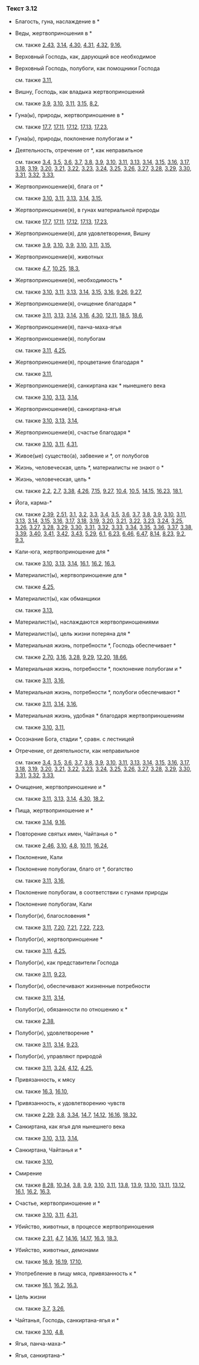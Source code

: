 ### Текст 3.12
	
- Благость, гуна, наслаждение в *

	
- Веды, жертвоприношения в *

	см. также  [2.43](../02/0243.md),  [3.14](../03/0314.md),  [4.30](../04/0430.md),  [4.31](../04/0431.md),  [4.32](../04/0432.md),  [9.16](../09/0916.md), 
	
- Верховный Господь, как, дарующий все необходимое

	
- Верховный Господь, полубоги, как помощники Господа

	см. также  [3.11](../03/0311.md), 
	
- Вишну, Господь, как владыка жертвоприношений

	см. также  [3.9](../03/0309.md),  [3.10](../03/0310.md),  [3.11](../03/0311.md),  [3.15](../03/0315.md),  [8.2](../08/0802.md), 
	
- Гуна(ы), природы, жертвоприношение в *

	см. также  [17.7](../17/1707.md),  [17.11](../17/1711.md),  [17.12](../17/1712.md),  [17.13](../17/1713.md),  [17.23](../17/1723.md), 
	
- Гуна(ы), природы, поклонение полубогам и *

	
- Деятельность, отречение от *, как неправильное

	см. также  [3.4](../03/0304.md),  [3.5](../03/0305.md),  [3.6](../03/0306.md),  [3.7](../03/0307.md),  [3.8](../03/0308.md),  [3.9](../03/0309.md),  [3.10](../03/0310.md),  [3.11](../03/0311.md),  [3.13](../03/0313.md),  [3.14](../03/0314.md),  [3.15](../03/0315.md),  [3.16](../03/0316.md),  [3.17](../03/0317.md),  [3.18](../03/0318.md),  [3.19](../03/0319.md),  [3.20](../03/0320.md),  [3.21](../03/0321.md),  [3.22](../03/0322.md),  [3.23](../03/0323.md),  [3.24](../03/0324.md),  [3.25](../03/0325.md),  [3.26](../03/0326.md),  [3.27](../03/0327.md),  [3.28](../03/0328.md),  [3.29](../03/0329.md),  [3.30](../03/0330.md),  [3.31](../03/0331.md),  [3.32](../03/0332.md),  [3.33](../03/0333.md), 
	
- Жертвоприношение(я), блага от *

	см. также  [3.10](../03/0310.md),  [3.11](../03/0311.md),  [3.13](../03/0313.md),  [3.14](../03/0314.md),  [3.15](../03/0315.md), 
	
- Жертвоприношение(я), в гунах материальной природы

	см. также  [17.7](../17/1707.md),  [17.11](../17/1711.md),  [17.12](../17/1712.md),  [17.13](../17/1713.md),  [17.23](../17/1723.md), 
	
- Жертвоприношение(я), для удовлетворения, Вишну

	см. также  [3.9](../03/0309.md),  [3.10](../03/0310.md),  [3.9](../03/0309.md),  [3.10](../03/0310.md),  [3.11](../03/0311.md),  [3.15](../03/0315.md), 
	
- Жертвоприношение(я), животных

	см. также  [4.7](../04/0407.md),  [10.25](../10/1025.md),  [18.3](../18/1803.md), 
	
- Жертвоприношение(я), необходимость *

	см. также  [3.10](../03/0310.md),  [3.11](../03/0311.md),  [3.13](../03/0313.md),  [3.14](../03/0314.md),  [3.15](../03/0315.md),  [3.16](../03/0316.md),  [9.26](../09/0926.md),  [9.27](../09/0927.md), 
	
- Жертвоприношение(я), очищение благодаря *

	см. также  [3.11](../03/0311.md),  [3.13](../03/0313.md),  [3.14](../03/0314.md),  [3.16](../03/0316.md),  [4.30](../04/0430.md),  [12.11](../12/1211.md),  [18.5](../18/1805.md),  [18.6](../18/1806.md), 
	
- Жертвоприношение(я), панча-маха-ягья

	
- Жертвоприношение(я), полубогам

	см. также  [3.11](../03/0311.md),  [4.25](../04/0425.md), 
	
- Жертвоприношение(я), процветание благодаря *

	см. также  [3.11](../03/0311.md), 
	
- Жертвоприношение(я), санкиртана как * нынешнего века

	см. также  [3.10](../03/0310.md),  [3.13](../03/0313.md),  [3.14](../03/0314.md), 
	
- Жертвоприношение(я), санкиртана-ягья

	см. также  [3.10](../03/0310.md),  [3.13](../03/0313.md),  [3.14](../03/0314.md), 
	
- Жертвоприношение(я), счастье благодаря *

	см. также  [3.10](../03/0310.md),  [3.11](../03/0311.md),  [4.31](../04/0431.md), 
	
- Живое(ые) существо(а), забвение и *, от полубогов

	
- Жизнь, человеческая, цель *, материалисты не знают о *

	
- Жизнь, человеческая, цель *

	см. также  [2.2](../02/0202.md),  [2.7](../02/0207.md),  [3.38](../03/0338.md),  [4.26](../04/0426.md),  [7.15](../07/0715.md),  [9.27](../09/0927.md),  [10.4](../10/1004.md),  [10.5](../10/1005.md),  [14.15](../14/1415.md),  [16.23](../16/1623.md),  [18.1](../18/1801.md), 
	
- Йога, карма-*

	см. также  [2.39](../02/0239.md),  [2.51](../02/0251.md),  [3.1](../03/0301.md),  [3.2](../03/0302.md),  [3.3](../03/0303.md),  [3.4](../03/0304.md),  [3.5](../03/0305.md),  [3.6](../03/0306.md),  [3.7](../03/0307.md),  [3.8](../03/0308.md),  [3.9](../03/0309.md),  [3.10](../03/0310.md),  [3.11](../03/0311.md),  [3.13](../03/0313.md),  [3.14](../03/0314.md),  [3.15](../03/0315.md),  [3.16](../03/0316.md),  [3.17](../03/0317.md),  [3.18](../03/0318.md),  [3.19](../03/0319.md),  [3.20](../03/0320.md),  [3.21](../03/0321.md),  [3.22](../03/0322.md),  [3.23](../03/0323.md),  [3.24](../03/0324.md),  [3.25](../03/0325.md),  [3.26](../03/0326.md),  [3.27](../03/0327.md),  [3.28](../03/0328.md),  [3.29](../03/0329.md),  [3.30](../03/0330.md),  [3.31](../03/0331.md),  [3.32](../03/0332.md),  [3.33](../03/0333.md),  [3.34](../03/0334.md),  [3.35](../03/0335.md),  [3.36](../03/0336.md),  [3.37](../03/0337.md),  [3.38](../03/0338.md),  [3.39](../03/0339.md),  [3.40](../03/0340.md),  [3.41](../03/0341.md),  [3.42](../03/0342.md),  [3.43](../03/0343.md),  [5.29](../05/0529.md),  [6.1](../06/0601.md),  [6.23](../06/0623.md),  [6.46](../06/0646.md),  [6.47](../06/0647.md),  [8.14](../08/0814.md),  [8.23](../08/0823.md),  [9.2](../09/0902.md),  [9.3](../09/0903.md), 
	
- Кали-юга, жертвоприношение для *

	см. также  [3.10](../03/0310.md),  [3.13](../03/0313.md),  [3.14](../03/0314.md),  [16.1](../16/1601.md),  [16.2](../16/1602.md),  [16.3](../16/1603.md), 
	
- Материалист(ы), жертвоприношение для *

	см. также  [4.25](../04/0425.md), 
	
- Материалист(ы), как обманщики

	см. также  [3.13](../03/0313.md), 
	
- Материалист(ы), наслаждаются жертвоприношениями

	
- Материалист(ы), цель жизни потеряна для *

	
- Материальная жизнь, потребности *, Господь обеспечивает *

	см. также  [2.70](../02/0270.md),  [3.16](../03/0316.md),  [3.28](../03/0328.md),  [9.29](../09/0929.md),  [12.20](../12/1220.md),  [18.66](../18/1866.md), 
	
- Материальная жизнь, потребности *, поклонение полубогам и *

	см. также  [3.11](../03/0311.md),  [3.16](../03/0316.md), 
	
- Материальная жизнь, потребности *, полубоги обеспечивают *

	см. также  [3.11](../03/0311.md),  [3.14](../03/0314.md),  [3.16](../03/0316.md), 
	
- Материальная жизнь, удобная * благодаря жертвоприношениям

	см. также  [3.10](../03/0310.md),  [3.11](../03/0311.md), 
	
- Осознание Бога, стадии *, сравн. с лестницей

	
- Отречение, от деятельности, как неправильное

	см. также  [3.4](../03/0304.md),  [3.5](../03/0305.md),  [3.6](../03/0306.md),  [3.7](../03/0307.md),  [3.8](../03/0308.md),  [3.9](../03/0309.md),  [3.10](../03/0310.md),  [3.11](../03/0311.md),  [3.13](../03/0313.md),  [3.14](../03/0314.md),  [3.15](../03/0315.md),  [3.16](../03/0316.md),  [3.17](../03/0317.md),  [3.18](../03/0318.md),  [3.19](../03/0319.md),  [3.20](../03/0320.md),  [3.21](../03/0321.md),  [3.22](../03/0322.md),  [3.23](../03/0323.md),  [3.24](../03/0324.md),  [3.25](../03/0325.md),  [3.26](../03/0326.md),  [3.27](../03/0327.md),  [3.28](../03/0328.md),  [3.29](../03/0329.md),  [3.30](../03/0330.md),  [3.31](../03/0331.md),  [3.32](../03/0332.md),  [3.33](../03/0333.md), 
	
- Очищение, жертвоприношение и *

	см. также  [3.11](../03/0311.md),  [3.13](../03/0313.md),  [3.14](../03/0314.md),  [4.30](../04/0430.md),  [18.2](../18/1802.md), 
	
- Пища, жертвоприношение и *

	см. также  [3.14](../03/0314.md),  [9.16](../09/0916.md), 
	
- Повторение святых имен, Чайтанья о *

	см. также  [2.46](../02/0246.md),  [3.10](../03/0310.md),  [4.8](../04/0408.md),  [10.11](../10/1011.md),  [16.24](../16/1624.md), 
	
- Поклонение, Кали

	
- Поклонение полубогам, благо от *, богатство

	см. также  [3.11](../03/0311.md),  [3.16](../03/0316.md), 
	
- Поклонение полубогам, в соответствии с гунами природы

	
- Поклонение полубогам, Кали

	
- Полубог(и), благословения *

	см. также  [3.11](../03/0311.md),  [7.20](../07/0720.md),  [7.21](../07/0721.md),  [7.22](../07/0722.md),  [7.23](../07/0723.md), 
	
- Полубог(и), жертвоприношение *

	см. также  [3.11](../03/0311.md),  [4.25](../04/0425.md), 
	
- Полубог(и), как представители Господа

	см. также  [3.11](../03/0311.md),  [9.23](../09/0923.md), 
	
- Полубог(и), обеспечивают жизненные потребности

	см. также  [3.11](../03/0311.md),  [3.14](../03/0314.md), 
	
- Полубог(и), обязанности по отношению к *

	см. также  [2.38](../02/0238.md), 
	
- Полубог(и), удовлетворение *

	см. также  [3.11](../03/0311.md),  [3.14](../03/0314.md),  [9.23](../09/0923.md), 
	
- Полубог(и), управляют природой

	см. также  [3.11](../03/0311.md),  [3.24](../03/0324.md),  [4.12](../04/0412.md),  [4.25](../04/0425.md), 
	
- Привязанность, к мясу

	см. также  [16.3](../16/1603.md),  [16.10](../16/1610.md), 
	
- Привязанность, к удовлетворению чувств

	см. также  [2.29](../02/0229.md),  [3.8](../03/0308.md),  [3.34](../03/0334.md),  [14.7](../14/1407.md),  [14.12](../14/1412.md),  [16.16](../16/1616.md),  [18.32](../18/1832.md), 
	
- Санкиртана, как ягья для нынешнего века

	см. также  [3.10](../03/0310.md),  [3.13](../03/0313.md),  [3.14](../03/0314.md), 
	
- Санкиртана, Чайтанья и *

	см. также  [3.10](../03/0310.md), 
	
- Смирение

	см. также  [8.28](../08/0828.md),  [10.34](../10/1034.md),  [3.8](../03/0308.md),  [3.9](../03/0309.md),  [3.10](../03/0310.md),  [3.11](../03/0311.md),  [13.8](../13/1308.md),  [13.9](../13/1309.md),  [13.10](../13/1310.md),  [13.11](../13/1311.md),  [13.12](../13/1312.md),  [16.1](../16/1601.md),  [16.2](../16/1602.md),  [16.3](../16/1603.md), 
	
- Счастье, жертвоприношение и *

	см. также  [3.10](../03/0310.md),  [3.11](../03/0311.md),  [4.31](../04/0431.md), 
	
- Убийство, животных, в процессе жертвоприношения

	см. также  [2.31](../02/0231.md),  [4.7](../04/0407.md),  [14.16](../14/1416.md),  [14.17](../14/1417.md),  [16.3](../16/1603.md),  [18.3](../18/1803.md), 
	
- Убийство, животных, демонами

	см. также  [16.9](../16/1609.md),  [16.19](../16/1619.md),  [17.10](../17/1710.md), 
	
- Употребление в пищу мяса, привязанность к *

	см. также  [16.1](../16/1601.md),  [16.2](../16/1602.md),  [16.3](../16/1603.md), 
	
- Цель жизни

	см. также  [3.7](../03/0307.md),  [3.26](../03/0326.md), 
	
- Чайтанья, Господь, санкиртана-ягья и *

	см. также  [3.10](../03/0310.md),  [4.8](../04/0408.md), 
	
- Ягья, панча-маха-*

	
- Ягья, санкиртана-*

